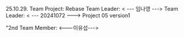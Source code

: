 25.10.29. Team Project: Rebase
Team Leader: < --- 임나영 --->
Team Leader: < --- 20241072 --->
Project 05 version1 

"2nd Team Member: <---이유섭--->